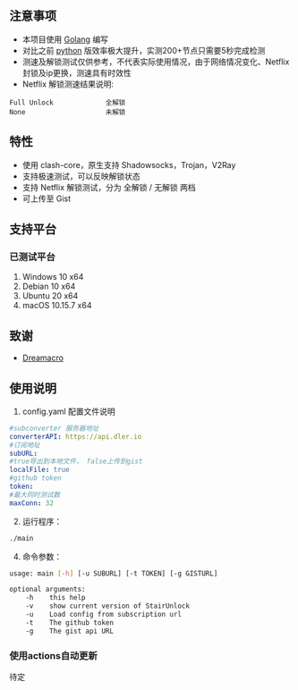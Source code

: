 ## 注意事项

- 本项目使用 [Golang](https://go.dev/) 编写
- 对比之前 [python](https://github.com/thank243/StairUnlocker) 版效率极大提升，实测200+节点只需要5秒完成检测
- 测速及解锁测试仅供参考，不代表实际使用情况，由于网络情况变化、Netflix封锁及ip更换，测速具有时效性
- Netflix 解锁测速结果说明:

~~~~text
Full Unlock             全解锁
None                    未解锁
~~~~

## 特性

- 使用 clash-core，原生支持 Shadowsocks，Trojan，V2Ray
- 支持极速测试，可以反映解锁状态
- 支持 Netflix 解锁测试，分为 全解锁 / 无解锁 两档
- 可上传至 Gist

## 支持平台

### 已测试平台

1. Windows 10 x64
2. Debian 10 x64
3. Ubuntu 20 x64
4. macOS 10.15.7 x64

## 致谢

- [Dreamacro](https://github.com/Dreamacro/clash)


## 使用说明

1. config.yaml 配置文件说明

~~~~yaml
#subconverter 服务器地址
converterAPI: https://api.dler.io 
#订阅地址
subURL: 
#true导出到本地文件， false上传到gist
localFile: true
#github token
token: 
#最大同时测试数
maxConn: 32
~~~~

2. 运行程序：
~~~~bash
./main
~~~~

4. 命令参数：

~~~~bash
usage: main [-h] [-u SUBURL] [-t TOKEN] [-g GISTURL]

optional arguments:
	-h    this help
	-v    show current version of StairUnlock
	-u    Load config from subscription url
	-t    The github token
	-g    The gist api URL

~~~~

### 使用actions自动更新

待定